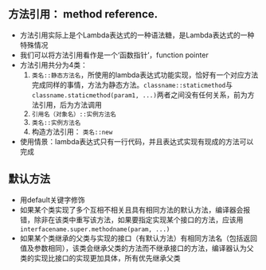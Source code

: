 ## 方法引用： method reference.
* 方法引用实际上是个Lambda表达式的一种语法糖，是Lambda表达式的一种特殊情况
* 我们可以将方法引用看作是一个‘函数指针’，function pointer
* 方法引用共分为4类：
    1. `类名::静态方法名`，所使用的lambda表达式功能实现，恰好有一个对应方法完成同样的事情，方法为静态方法。`classname::staticmethod`与`classname.staticmethod(param1, ...)`两者之间没有任何关系，前为方法引用，后为方法调用
    2. `引用名（对象名）::实例方法名`
    3. `类名::实例方法名`
    4. 构造方法引用： `类名::new`
* 使用情景：lambda表达式只有一行代码，并且表达式实现有现成的方法可以完成
## 默认方法
* 用default关键字修饰
* 如果某个类实现了多个互相不相关且具有相同方法的默认方法，编译器会报错，除非在该类中重写该方法，如果要指定实现某个接口的方法，应该用`interfacename.super.methodname(param, ...)`
* 如果某个类继承的父类与实现的接口（有默认方法）有相同方法名（包括返回值及参数相同），该类会继承父类的方法而不继承接口的方法，编译器认为父类的实现比接口的实现更加具体，所有优先继承父类
